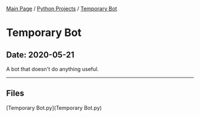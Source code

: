 [Main Page](/) / [Python Projects](/python) / [Temporary Bot](/python/2020-05-21_Temporary_Bot)

# Temporary Bot

## Date: 2020-05-21

A bot that doesn't do anything useful.

-----

## Files

[Temporary Bot.py](Temporary Bot.py)